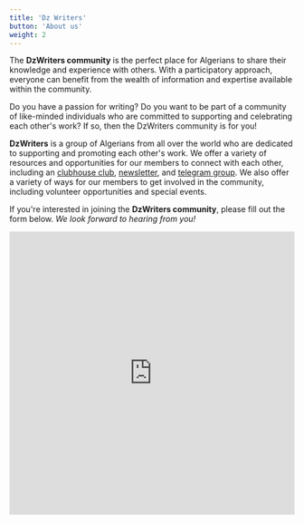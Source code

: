 ```yaml
---
title: 'Dz Writers'
button: 'About us'
weight: 2
---
```

The **DzWriters community** is the perfect place for Algerians to share their knowledge and experience with others. With a participatory approach, everyone can benefit from the wealth of information and expertise available within the community.

Do you have a passion for writing? Do you want to be part of a community of like-minded individuals who are committed to supporting and celebrating each other's work? If so, then the DzWriters community is for you!

**DzWriters** is a group of Algerians from all over the world who are dedicated to supporting and promoting each other's work. We offer a variety of resources and opportunities for our members to connect with each other, including an [clubhouse club](https://www.clubhouse.com/club/dz-writers?utm_medium=ch_club&utm_campaign=MgXI5N0UXD06HeczjptNpw-242175), [newsletter](https://dzwriters.com/newsletter/), and [telegram group](https://t.me/+x5A1DkIn-60wNzE8). We also offer a variety of ways for our members to get involved in the community, including volunteer opportunities and special events.

If you're interested in joining the **DzWriters community**, please fill out the form below. *We look forward to hearing from you!*


<iframe
  src="https://tally.so/embed/m6876P?alignLeft=1&hideTitle=1&transparentBackground=1"
  width="100%"
  height="500"
  frameborder="0"
  marginheight="0"
  marginwidth="0"
  title="استمارة التسجيل في DZ Writers">
</iframe>

